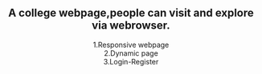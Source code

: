
<center>
  
<h2>  
A college webpage,people can visit and explore via webrowser. <br>
</h2>
<p>
1.Responsive webpage <br>
2.Dynamic page<br>
3.Login-Register<br>
</p>
</center>

